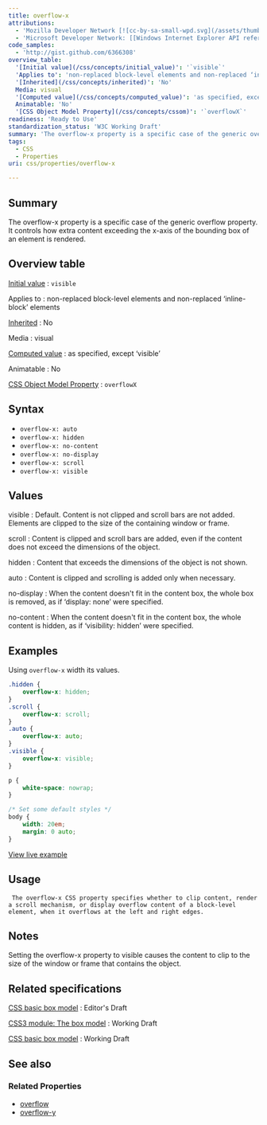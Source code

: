 ```yaml
---
title: overflow-x
attributions:
  - 'Mozilla Developer Network [![cc-by-sa-small-wpd.svg](/assets/thumb/8/8c/cc-by-sa-small-wpd.svg/120px-cc-by-sa-small-wpd.svg.png)](http://creativecommons.org/licenses/by-sa/3.0/us/): [Article](https://developer.mozilla.org/en-US/docs/Web/CSS/overflow-y)'
  - 'Microsoft Developer Network: [[Windows Internet Explorer API reference](http://msdn.microsoft.com/en-us/library/ie/hh828809%28v=vs.85%29.aspx) Article]'
code_samples:
  - 'http://gist.github.com/6366308'
overview_table:
  '[Initial value](/css/concepts/initial_value)': '`visible`'
  'Applies to': 'non-replaced block-level elements and non-replaced ‘inline-block’ elements'
  '[Inherited](/css/concepts/inherited)': 'No'
  Media: visual
  '[Computed value](/css/concepts/computed_value)': 'as specified, except ‘visible’'
  Animatable: 'No'
  '[CSS Object Model Property](/css/concepts/cssom)': '`overflowX`'
readiness: 'Ready to Use'
standardization_status: 'W3C Working Draft'
summary: 'The overflow-x property is a specific case of the generic overflow property. It controls how extra content exceeding the x-axis of the bounding box of an element is rendered.'
tags:
  - CSS
  - Properties
uri: css/properties/overflow-x

---
```

## <span>Summary</span>

The overflow-x property is a specific case of the generic overflow property. It controls how extra content exceeding the x-axis of the bounding box of an element is rendered.

## <span>Overview table</span>

[Initial value](/css/concepts/initial_value)
:   `visible`

Applies to
:   non-replaced block-level elements and non-replaced ‘inline-block’ elements

[Inherited](/css/concepts/inherited)
:   No

Media
:   visual

[Computed value](/css/concepts/computed_value)
:   as specified, except ‘visible’

Animatable
:   No

[CSS Object Model Property](/css/concepts/cssom)
:   `overflowX`

## <span>Syntax</span>

-   `overflow-x: auto`
-   `overflow-x: hidden`
-   `overflow-x: no-content`
-   `overflow-x: no-display`
-   `overflow-x: scroll`
-   `overflow-x: visible`

## <span>Values</span>

visible
:   Default. Content is not clipped and scroll bars are not added. Elements are clipped to the size of the containing window or frame.

scroll
:   Content is clipped and scroll bars are added, even if the content does not exceed the dimensions of the object.

hidden
:   Content that exceeds the dimensions of the object is not shown.

auto
:   Content is clipped and scrolling is added only when necessary.

no-display
:   When the content doesn't fit in the content box, the whole box is removed, as if ‘display: none’ were specified.

no-content
:   When the content doesn't fit in the content box, the whole content is hidden, as if ‘visibility: hidden’ were specified.

## <span>Examples</span>

Using `overflow-x` width its values.

``` css
.hidden {
    overflow-x: hidden;
}
.scroll {
    overflow-x: scroll;
}
.auto {
    overflow-x: auto;
}
.visible {
    overflow-x: visible;
}

p {
    white-space: nowrap;
}

/* Set some default styles */
body {
    width: 20em;
    margin: 0 auto;
}
```

[View live example](http://code.webplatform.org/gist/6366308)

## <span>Usage</span>

     The overflow-x CSS property specifies whether to clip content, render a scroll mechanism, or display overflow content of a block-level element, when it overflows at the left and right edges.

## <span>Notes</span>

Setting the overflow-x property to visible causes the content to clip to the size of the window or frame that contains the object.

## <span>Related specifications</span>

[CSS basic box model](http://dev.w3.org/csswg/css-box/#overflow-x)
:   Editor's Draft

[CSS3 module: The box model](http://www.w3.org/TR/2002/WD-css3-box-20021024/)
:   Working Draft

[CSS basic box model](http://www.w3.org/TR/css3-box/#overflow1)
:   Working Draft

## <span>See also</span>

### <span>Related Properties</span>

-   [overflow](/css/properties/overflow)
-   [overflow-y](/css/properties/overflow-y)
